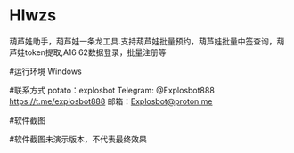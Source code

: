# Hlwzs
葫芦娃助手，葫芦娃一条龙工具.支持葫芦娃批量预约，葫芦娃批量中签查询，葫芦娃token提取,A16 62数据登录，批量注册等

#运行环境
Windows

#联系方式
potato：explosbot Telegram: @Explosbot888 https://t.me/explosbot888 邮箱：Explosbot@proton.me

#软件截图

#软件截图未演示版本，不代表最终效果
